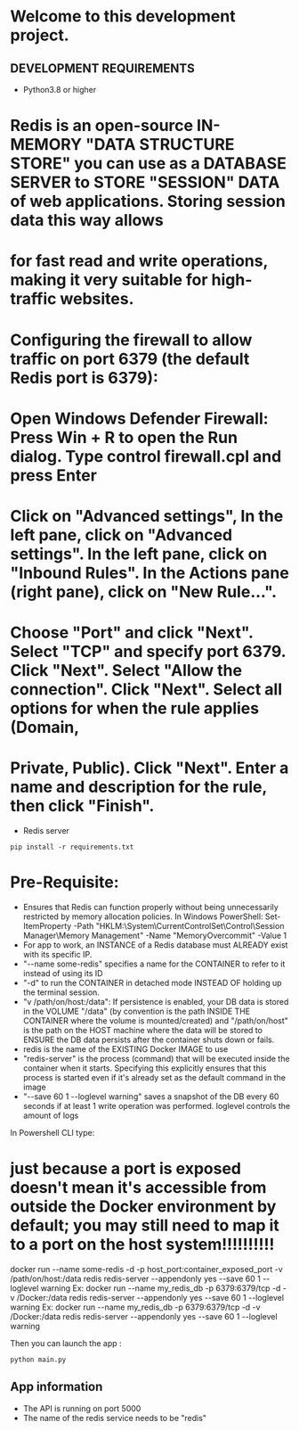 # Welcome to this development project.

## DEVELOPMENT REQUIREMENTS

- Python3.8 or higher

# Redis is an open-source IN-MEMORY "DATA STRUCTURE STORE" you can use as a DATABASE SERVER to STORE "SESSION" DATA of web applications. Storing session data this way allows 
# for fast read and write operations, making it very suitable for high-traffic websites.
# Configuring the firewall to allow traffic on port 6379 (the default Redis port is 6379):
# Open Windows Defender Firewall: Press Win + R to open the Run dialog. Type control firewall.cpl and press Enter
# Click on "Advanced settings", In the left pane, click on "Advanced settings". In the left pane, click on "Inbound Rules". In the Actions pane (right pane), click on "New Rule...".
# Choose "Port" and click "Next". Select "TCP" and specify port 6379. Click "Next". Select "Allow the connection". Click "Next". Select all options for when the rule applies (Domain, 
# Private, Public). Click "Next". Enter a name and description for the rule, then click "Finish".
- Redis server

```
pip install -r requirements.txt
```

# Pre-Requisite:
- Ensures that Redis can function properly without being unnecessarily restricted by memory allocation policies. In Windows PowerShell:
Set-ItemProperty -Path "HKLM:\System\CurrentControlSet\Control\Session Manager\Memory Management" -Name "MemoryOvercommit" -Value 1
- For app to work, an INSTANCE of a Redis database must ALREADY exist with its specific IP. 
- "--name some-redis" specifies a name for the CONTAINER to refer to it instead of using its ID
- "-d" to run the CONTAINER in detached mode INSTEAD OF holding up the terminal session.
- "v /path/on/host:/data": If persistence is enabled, your DB data is stored in the VOLUME "/data" (by convention is the path INSIDE THE CONTAINER where the volume is mounted/created)
   and "/path/on/host" is the path on the HOST machine where the data will be stored to ENSURE the DB data persists after the container shuts down or fails.
- redis is the name of the EXISTING Docker IMAGE to use
- "redis-server" is the process (command) that will be executed inside the container when it starts. Specifying this explicitly ensures that this process is started even if it's already set 
   as the default command in the image
- "--save 60 1 --loglevel warning"  saves a snapshot of the DB every 60 seconds if at least 1 write operation was performed. loglevel controls the amount of logs

In Powershell CLI type:
# just because a port is exposed doesn't mean it's accessible from outside the Docker environment by default; you may still need to map it to a port on the host system!!!!!!!!!!
docker run --name some-redis -d -p host_port:container_exposed_port -v /path/on/host:/data redis redis-server --appendonly yes --save 60 1 --loglevel warning
Ex: docker run --name my_redis_db -p 6379:6379/tcp -d -v /Docker:/data redis redis-server --appendonly yes --save 60 1 --loglevel warning
Ex: docker run --name my_redis_db -p 6379:6379/tcp -d -v /Docker:/data redis redis-server --appendonly yes --save 60 1 --loglevel warning




Then you can launch the app :
```
python main.py
```

## App information

- The API is running on port 5000
- The name of the redis service needs to be "redis"
